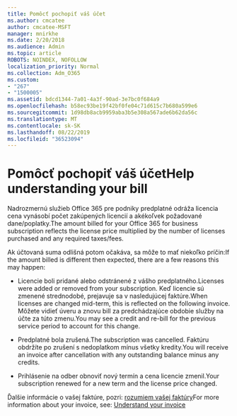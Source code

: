 ```yaml
---
title: Pomôcť pochopiť váš účet
ms.author: cmcatee
author: cmcatee-MSFT
manager: mnirkhe
ms.date: 2/20/2018
ms.audience: Admin
ms.topic: article
ROBOTS: NOINDEX, NOFOLLOW
localization_priority: Normal
ms.collection: Adm_O365
ms.custom:
- "267"
- "1500005"
ms.assetid: bdcd1344-7a01-4a3f-90ad-3e7bc0f684a9
ms.openlocfilehash: b58ec93be19f42bf0fe04c71d615c7b680a599e6
ms.sourcegitcommit: 1d98db8acb9959aba3b5e308a567ade6b62da56c
ms.translationtype: MT
ms.contentlocale: sk-SK
ms.lasthandoff: 08/22/2019
ms.locfileid: "36523094"
---
```

# <a name="help-understanding-your-bill"></a><span data-ttu-id="80203-102">Pomôcť pochopiť váš účet</span><span class="sxs-lookup"><span data-stu-id="80203-102">Help understanding your bill</span></span>

<span data-ttu-id="80203-103">Nadrozmernú služieb Office 365 pre podniky predplatné odráža licencia cena vynásobí počet zakúpených licencií a akékoľvek požadované dane/poplatky.</span><span class="sxs-lookup"><span data-stu-id="80203-103">The amount billed for your Office 365 for business subscription reflects the license price multiplied by the number of licenses purchased and any required taxes/fees.</span></span>
  
<span data-ttu-id="80203-104">Ak účtovaná suma odlišná potom očakáva, sa môže to mať niekoľko príčin:</span><span class="sxs-lookup"><span data-stu-id="80203-104">If the amount billed is different then expected, there are a few reasons this may happen:</span></span>
  
- <span data-ttu-id="80203-105">Licencie boli pridané alebo odstránené z vášho predplatného.</span><span class="sxs-lookup"><span data-stu-id="80203-105">Licenses were added or removed from your subscription.</span></span> <span data-ttu-id="80203-106">Keď licencie sú zmenené strednodobé, prejavuje sa v nasledujúcej faktúre.</span><span class="sxs-lookup"><span data-stu-id="80203-106">When licenses are changed mid-term, this is reflected on the following invoice.</span></span> <span data-ttu-id="80203-107">Môžete vidieť úveru a znovu bill za predchádzajúce obdobie služby na účte za túto zmenu.</span><span class="sxs-lookup"><span data-stu-id="80203-107">You may see a credit and re-bill for the previous service period to account for this change.</span></span>

- <span data-ttu-id="80203-108">Predplatné bola zrušená.</span><span class="sxs-lookup"><span data-stu-id="80203-108">The subscription was cancelled.</span></span> <span data-ttu-id="80203-109">Faktúru obdržíte po zrušení s nedoplatkom mínus všetky kredity.</span><span class="sxs-lookup"><span data-stu-id="80203-109">You will receive an invoice after cancellation with any outstanding balance minus any credits.</span></span>

- <span data-ttu-id="80203-110">Prihlásenie na odber obnoviť nový termín a cena licencie zmenil.</span><span class="sxs-lookup"><span data-stu-id="80203-110">Your subscription renewed for a new term and the license price changed.</span></span>

<span data-ttu-id="80203-111">Ďalšie informácie o vašej faktúre, pozri: [rozumiem vašej faktúry](https://docs.microsoft.com/office365/admin/subscriptions-and-billing/understand-your-invoice)</span><span class="sxs-lookup"><span data-stu-id="80203-111">For more information about your invoice, see: [Understand your invoice](https://docs.microsoft.com/office365/admin/subscriptions-and-billing/understand-your-invoice)</span></span>